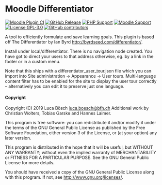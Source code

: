 Moodle Differentiator
=========================
[![Moodle Plugin CI](https://github.com/lucaboesch/moodle-local_differentiator/workflows/Moodle%20Plugin%20CI/badge.svg?branch=main)](https://github.com/lucaboesch/moodle-local_differentiator/actions?query=workflow%3A%22Moodle+Plugin+CI%22+branch%3Amain)
[![GitHub
Release](https://img.shields.io/github/release/lucaboesch/moodle-local_differentiator.svg)](https://github.com/lucaboesch/moodle-local_differentiator/releases)
[![PHP Support](https://img.shields.io/badge/php-7.4--8.4-blue)](https://github.com/lucaboesch/moodle-local_differentiator/actions)
[![Moodle Support](https://img.shields.io/badge/Moodle-4.1--5.0-orange)](https://github.com/lucaboesch/moodle-local_differentiator/actions)
[![License GPL-3.0](https://img.shields.io/github/license/lucaboesch/moodle-local_differentiator?color=lightgrey)](https://github.com/lucaboesch/moodle-local_differentiator/blob/main/LICENSE)
[![GitHub contributors](https://img.shields.io/github/contributors/lucaboesch/moodle-local_differentiator)](https://github.com/lucaboesch/moodle-local_differentiator/graphs/contributors)

A tool to efficiently formulate and save learning goals.
This plugin is based off The Differentiator by Ian Byrd <http://byrdseed.com/differentiator/>.

Install under local/differentiator. There is no navigation node created.
You have got to direct your users to that address otherwise, eg. by a link
in the footer or in a custom menu.

Note that this ships with a differentiator_user_tour.json file which you can
import into Site administration → Appearance → User tours.
Multi-language content filter has to be enabled for the site to display the
user tour correctly – alternatively you can edit it to preserve just one
language.

#### Copyright

Copyright (C) 2019 Luca Bösch <luca.boesch@bfh.ch>
Additional work by Christian Wolters, Tobias Garske and Hannes Laimer.

This program is free software: you can redistribute it and/or modify it under
the terms of the GNU General Public License as published by the Free Software
Foundation, either version 3 of the License, or (at your option) any later
version.

This program is distributed in the hope that it will be useful, but WITHOUT ANY
WARRANTY; without even the implied warranty of MERCHANTABILITY or FITNESS FOR A
PARTICULAR PURPOSE.  See the GNU General Public License for more details.

You should have received a copy of the GNU General Public License along with
this program.  If not, see <http://www.gnu.org/licenses/>.
